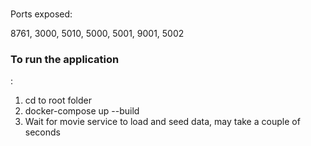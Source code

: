 <h3></h3>
<p>Ports exposed:</p>
8761, 3000, 5010, 5000, 5001, 9001, 5002

<h3>To run the application</h3>:
<ol>
  <li>cd to root folder</li>
  <li>docker-compose up --build</li>
  <li>Wait for movie service to load and seed data, may take a couple of seconds</li>
</ol>
